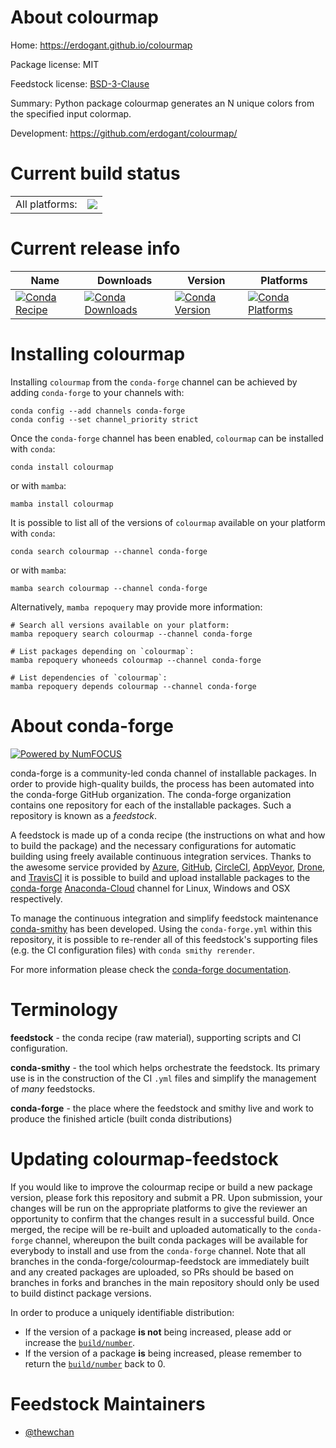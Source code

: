 About colourmap
===============

Home: https://erdogant.github.io/colourmap

Package license: MIT

Feedstock license: [BSD-3-Clause](https://github.com/conda-forge/colourmap-feedstock/blob/main/LICENSE.txt)

Summary: Python package colourmap generates an N unique colors from the specified input colormap.

Development: https://github.com/erdogant/colourmap/

Current build status
====================


<table><tr><td>All platforms:</td>
    <td>
      <a href="https://dev.azure.com/conda-forge/feedstock-builds/_build/latest?definitionId=18610&branchName=main">
        <img src="https://dev.azure.com/conda-forge/feedstock-builds/_apis/build/status/colourmap-feedstock?branchName=main">
      </a>
    </td>
  </tr>
</table>

Current release info
====================

| Name | Downloads | Version | Platforms |
| --- | --- | --- | --- |
| [![Conda Recipe](https://img.shields.io/badge/recipe-colourmap-green.svg)](https://anaconda.org/conda-forge/colourmap) | [![Conda Downloads](https://img.shields.io/conda/dn/conda-forge/colourmap.svg)](https://anaconda.org/conda-forge/colourmap) | [![Conda Version](https://img.shields.io/conda/vn/conda-forge/colourmap.svg)](https://anaconda.org/conda-forge/colourmap) | [![Conda Platforms](https://img.shields.io/conda/pn/conda-forge/colourmap.svg)](https://anaconda.org/conda-forge/colourmap) |

Installing colourmap
====================

Installing `colourmap` from the `conda-forge` channel can be achieved by adding `conda-forge` to your channels with:

```
conda config --add channels conda-forge
conda config --set channel_priority strict
```

Once the `conda-forge` channel has been enabled, `colourmap` can be installed with `conda`:

```
conda install colourmap
```

or with `mamba`:

```
mamba install colourmap
```

It is possible to list all of the versions of `colourmap` available on your platform with `conda`:

```
conda search colourmap --channel conda-forge
```

or with `mamba`:

```
mamba search colourmap --channel conda-forge
```

Alternatively, `mamba repoquery` may provide more information:

```
# Search all versions available on your platform:
mamba repoquery search colourmap --channel conda-forge

# List packages depending on `colourmap`:
mamba repoquery whoneeds colourmap --channel conda-forge

# List dependencies of `colourmap`:
mamba repoquery depends colourmap --channel conda-forge
```


About conda-forge
=================

[![Powered by
NumFOCUS](https://img.shields.io/badge/powered%20by-NumFOCUS-orange.svg?style=flat&colorA=E1523D&colorB=007D8A)](https://numfocus.org)

conda-forge is a community-led conda channel of installable packages.
In order to provide high-quality builds, the process has been automated into the
conda-forge GitHub organization. The conda-forge organization contains one repository
for each of the installable packages. Such a repository is known as a *feedstock*.

A feedstock is made up of a conda recipe (the instructions on what and how to build
the package) and the necessary configurations for automatic building using freely
available continuous integration services. Thanks to the awesome service provided by
[Azure](https://azure.microsoft.com/en-us/services/devops/), [GitHub](https://github.com/),
[CircleCI](https://circleci.com/), [AppVeyor](https://www.appveyor.com/),
[Drone](https://cloud.drone.io/welcome), and [TravisCI](https://travis-ci.com/)
it is possible to build and upload installable packages to the
[conda-forge](https://anaconda.org/conda-forge) [Anaconda-Cloud](https://anaconda.org/)
channel for Linux, Windows and OSX respectively.

To manage the continuous integration and simplify feedstock maintenance
[conda-smithy](https://github.com/conda-forge/conda-smithy) has been developed.
Using the ``conda-forge.yml`` within this repository, it is possible to re-render all of
this feedstock's supporting files (e.g. the CI configuration files) with ``conda smithy rerender``.

For more information please check the [conda-forge documentation](https://conda-forge.org/docs/).

Terminology
===========

**feedstock** - the conda recipe (raw material), supporting scripts and CI configuration.

**conda-smithy** - the tool which helps orchestrate the feedstock.
                   Its primary use is in the construction of the CI ``.yml`` files
                   and simplify the management of *many* feedstocks.

**conda-forge** - the place where the feedstock and smithy live and work to
                  produce the finished article (built conda distributions)


Updating colourmap-feedstock
============================

If you would like to improve the colourmap recipe or build a new
package version, please fork this repository and submit a PR. Upon submission,
your changes will be run on the appropriate platforms to give the reviewer an
opportunity to confirm that the changes result in a successful build. Once
merged, the recipe will be re-built and uploaded automatically to the
`conda-forge` channel, whereupon the built conda packages will be available for
everybody to install and use from the `conda-forge` channel.
Note that all branches in the conda-forge/colourmap-feedstock are
immediately built and any created packages are uploaded, so PRs should be based
on branches in forks and branches in the main repository should only be used to
build distinct package versions.

In order to produce a uniquely identifiable distribution:
 * If the version of a package **is not** being increased, please add or increase
   the [``build/number``](https://docs.conda.io/projects/conda-build/en/latest/resources/define-metadata.html#build-number-and-string).
 * If the version of a package **is** being increased, please remember to return
   the [``build/number``](https://docs.conda.io/projects/conda-build/en/latest/resources/define-metadata.html#build-number-and-string)
   back to 0.

Feedstock Maintainers
=====================

* [@thewchan](https://github.com/thewchan/)

